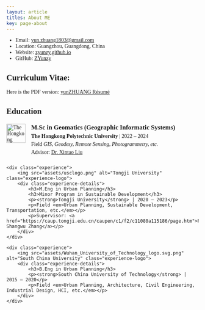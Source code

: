 ```yaml
---
layout: article
titles: About ME
key: page-about
---
```


<style>
    body {
        font-family: "Times New Roman", Times, serif;
    }
    .publication-title {
        font-weight: bold;
    }
    .publication-authors {
        font-style: italic;
    }
    .publication-date {
        font-style: normal;
    }
    .experience-section {
        margin-top: 20px;
    }
    .experience {
        display: flex;
        align-items: flex-start;
        margin-bottom: 20px;
    }
    .experience-logo {
        width: 50px;
        height: 50px;
        margin-right: 15px;
    }
    .experience-details h3 {
        margin: 0;
        font-size: 1.2em;
        font-weight: bold;
    }
    .experience-details p {
        margin: 5px 0;
    }
    .experience-details ul {
        padding-left: 20px;
        margin: 5px 0;
    }
</style>

- Email: [yun.zhuang1803@gmail.com](mailto:yun.zhuang1803@gmail.com)
- Location: Guangzhou, Guangdong, China
- Website: [zyunzy.github.io](https://zyunzy.github.io/)
- GitHub: [ZYunzy](https://github.com/ZYunzy)
    
## Curriculum Vitae:
Here is the PDF version: [yunZHUANG Résumé](/zhuangyun-CV.pdf)
<br>

## Education

<div class="experience-section">
    <div class="experience">
        <img src="assets/usclogo.png" alt="The Hongkong Polytechnic University" class="experience-logo">
        <div class="experience-details">
            <h3>M.Sc in Geomatics (Geographic Informatic Systems)</h3>
            <p><strong>The Hongkong Polytechnic University</strong> | 2022 – 2024</p>
            <p>Field <em>GIS, Geodesy, Remote Sensing, Photogrammetry, etc.</em></p>
            <p>Advisor: <a href="https://scholar.google.com/citations?user=BhcMunkAAAAJ&hl=en">Dr. Xintao Liu</a></p>
        </div>
    </div>
  
    <div class="experience">
        <img src="assets/usclogo.png" alt="Tongji University" class="experience-logo">
        <div class="experience-details">
            <h3>M.Eng in Urban Planning</h3>
            <h3>Minor Program in Sustainable Development</h3>
            <p><strong>Tongji University</strong> | 2020 – 2023</p>
            <p>Field <em>Urban Planning, Sustainable Development, Transportation, etc.</em></p>
            <p>Supervisor: <a href="https://caup.tongji.edu.cn/caupen/c1/f2/c11080a115186/page.htm">Prof. Shangwu Zhang</a></p>
        </div>
    </div>

    <div class="experience">
        <img src="assets/Wuhan_University_of_Technology_logo.svg.png" alt="South China University" class="experience-logo">
        <div class="experience-details">
            <h3>B.Eng in Urban Planning</h3>
            <p><strong>South China University of Technology</strong> | 2015 – 2020</p>
            <p>Field <em>Urban Planning, Architecture, Civil Engineering, Industrial Design, HCI, etc.</em></p>
        </div>
    </div>
</div>


<script type="text/javascript" id="clustrmaps" src="//clustrmaps.com/map_v2.js?d=4iB7KkCGReQ-3k9eMOT6V6IWgO9ny8Fre9biQEf2NSg&cl=ffffff&w=a"></script>


